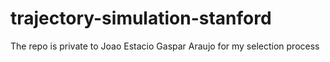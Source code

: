 # trajectory-simulation-stanford
The repo is private to Joao Estacio Gaspar Araujo for my selection process 
